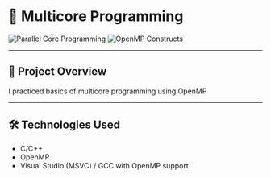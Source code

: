 # 🚀 Multicore Programming

![Parallel Core Programming](https://img.shields.io/badge/🧠%20Parallel%20Programming-blue?style=for-the-badge) ![OpenMP Constructs](https://img.shields.io/badge/⚙️%20OpenMP%20Constructs-success?style=for-the-badge)

---

## 📌 Project Overview

I practiced basics of multicore programming using OpenMP

---

## 🛠️ Technologies Used

* C/C++
* OpenMP
* Visual Studio (MSVC) / GCC with OpenMP support
